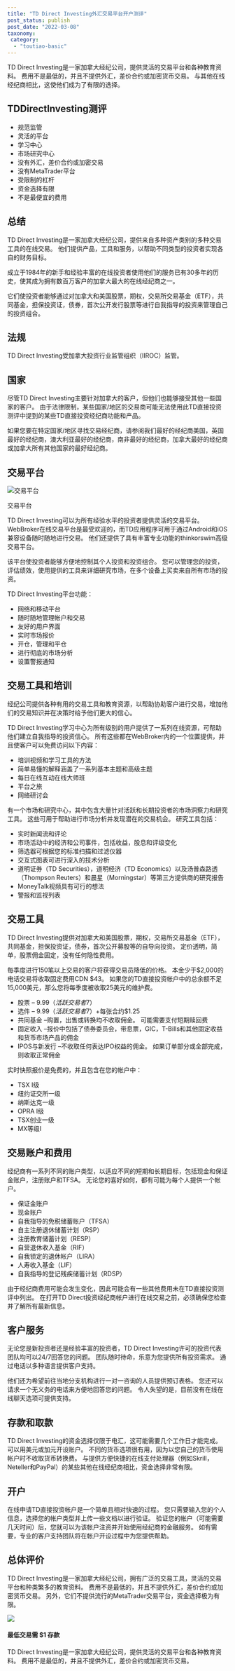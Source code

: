 ```yaml
---
title: "TD Direct Investing外汇交易平台开户测评"
post_status: publish
post_date: "2022-03-08"
taxonomy:
 category: 
  - "toutiao-basic"
---
```


TD Direct Investing是一家加拿大经纪公司，提供灵活的交易平台和各种教育资料。 费用不是最低的，并且不提供外汇，差价合约或加密货币交易。 与其他在线经纪商相比，这使他们成为了有限的选择。

## TDDirectInvesting测评
- 规范监管
- 灵活的平台
- 学习中心
- 市场研究中心
- 没有外汇，差价合约或加密交易
- 没有MetaTrader平台
- 受限制的杠杆
- 资金选择有限
- 不是最便宜的费用

## 总结

TD Direct Investing是一家加拿大经纪公司，提供来自多种资产类别的多种交易工具的在线交易。 他们提供产品，工具和服务，以帮助不同类型的投资者实现各自的财务目标。

成立于1984年的新手和经验丰富的在线投资者使用他们的服务已有30多年的历史，使其成为拥有数百万客户的加拿大最大的在线经纪商之一。

它们使投资者能够通过对加拿大和美国股票，期权，交易所交易基金（ETF），共同基金，担保投资证，债券，首次公开发行股票等进行自我指导的投资来管理自己的投资组合。

## 法规

TD Direct Investing受加拿大投资行业监管组织（IIROC）监管。

## 国家

尽管TD Direct Investing主要针对加拿大的客户，但他们也能够接受其他一些国家的客户。 由于法律限制，某些国家/地区的交易商可能无法使用此TD直接投资测评中提到的某些TD直接投资经纪商功能和产品。

如果您要在特定国家/地区寻找交易经纪商，请参阅我们最好的经纪商美国，英国最好的经纪商，澳大利亚最好的经纪商，南非最好的经纪商，加拿大最好的经纪商或加拿大所有其他国家的最好经纪商。

## 交易平台

![交易平台](https://cdn.fendou.la/funstoutiao/2020/12/TD-Direct-Investing-Trading-Platforms.jpg "交易平台")

交易平台

TD Direct Investing可以为所有经验水平的投资者提供灵活的交易平台。 WebBroker在线交易平台是最受欢迎的，而TD应用程序可用于通过Android和iOS兼容设备随时随地进行交易。 他们还提供了具有丰富专业功能的thinkorswim高级交易平台。

该平台使投资者能够方便地控制其个人投资和投资组合。 您可以管理您的投资，评估绩效，使用提供的工具来详细研究市场，在多个设备上买卖来自所有市场的投资。

TD Direct Investing平台功能：
- 网络和移动平台
- 随时随地管理帐户和交易
- 友好的用户界面
- 实时市场报价
- 开仓，管理和平仓
- 进行彻底的市场分析
- 设置警报通知

## 交易工具和培训

经纪公司提供各种有用的交易工具和教育资源，以帮助协助客户进行交易，增加他们的交易知识并在决策时给予他们更大的信心。

TD Direct Investing学习中心为所有级别的用户提供了一系列在线资源，可帮助他们建立自我指导的投资信心。 所有这些都在WebBroker内的一个位置提供，并且使客户可以免费访问以下内容：
- 培训视频和学习工具的方法
- 简单易懂的解释涵盖了一系列基本主题和高级主题
- 每日在线互动在线大师班
- 平台之旅
- 网络研讨会

有一个市场和研究中心，其中包含大量针对活跃和长期投资者的市场洞察力和研究工具。 这些可用于帮助进行市场分析并发现潜在的交易机会。 研究工具包括：
- 实时新闻流和评论
- 市场活动中的经济和公司事件，包括收益，股息和评级变化
- 筛选器可根据您的标准扫描和过滤仪器
- 交互式图表可进行深入的技术分析
- 道明证券（TD Securities），道明经济（TD Economics）以及汤普森路透（Thompson Reuters）和晨星（Morningstar）等第三方提供商的研究报告
- MoneyTalk视频具有可行的想法
- 警报和监视列表

## 交易工具

TD Direct Investing提供对加拿大和美国股票，期权，交易所交易基金（ETF），共同基金，担保投资证，债券，首次公开募股等的自导向投资。 定价透明，简单，股票佣金固定，没有任何隐性费用。

每季度进行150笔以上交易的客户将获得交易员降低的价格。 本金少于$2,000的电话交易将收取固定费用CDN $43。 如果您的TD直接投资帐户中的总余额不足15,000美元，那么您将每季度被收取25美元的维护费。
- 股票 – $9.99（活跃交易者$7）
- 选件 – $9.99（活跃交易者$7）+每张合约$1.25
- 共同基金 –购置，出售或转换均不收取佣金。 可能需要支付短期赎回费
- 固定收入 –报价中包括了债券委员会，带息票，GIC，T-Bills和其他固定收益和货币市场产品的佣金
- IPOS与新发行 –不收取任何表达IPO权益的佣金。 如果订单部分或全部完成，则收取正常佣金

实时快照报价是免费的，并且包含在您的帐户中：
- TSX I级
- 纽约证交所一级
- 纳斯达克一级
- OPRA I级
- TSX创业一级
- MX等级I

## 交易账户和费用

经纪商有一系列不同的账户类型，以适应不同的短期和长期目标，包括现金和保证金账户，注册账户和TFSA。 无论您的喜好如何，都有可能为每个人提供一个帐户。
- 保证金账户
- 现金账户
- 自我指导的免税储蓄账户（TFSA）
- 自主注册退休储蓄计划（RSP）
- 注册教育储蓄计划（RESP）
- 自营退休收入基金（RIF）
- 自我锁定的退休帐户（LIRA）
- 人寿收入基金（LIF）
- 自我指导的登记残疾储蓄计划（RDSP）

由于经纪商费用可能会发生变化，因此可能会有一些其他费用未在TD直接投资测评中列出。 在打开TD Direct投资经纪商帐户进行在线交易之前，必须确保您检查并了解所有最新信息。

## 客户服务

无论您是新投资者还是经验丰富的投资者，TD Direct Investing许可的投资代表团队均可以24/7回答您的问题。 团队随时待命，乐意为您提供所有投资需求。 通过电话以多种语言提供客户支持。

他们还为希望前往当地分支机构进行一对一咨询的人员提供预订表格。 您还可以请求一个无义务的电话来方便地回答您的问题。 令人失望的是，目前没有在线在线聊天选项可提供支持。

## 存款和取款

TD Direct Investing的资金选择仅限于电汇，这可能需要几个工作日才能完成。 可以用美元或加元开设账户。 不同的货币选项很有用，因为以您自己的货币使用帐户时不收取货币转换费。 与提供方便快捷的在线支付处理器（例如Skrill，Neteller和PayPal）的某些其他在线经纪商相比，资金选择非常有限。

## 开户

在线申请TD直接投资帐户是一个简单且相对快速的过程。 您只需要输入您的个人信息，选择您的帐户类型并上传一些文档以进行验证。 验证您的帐户（可能需要几天时间）后，您就可以为该帐户注资并开始使用经纪商的金融服务。 如有需要，专业的客户支持团队将在帐户开设过程中为您提供帮助。

## 总体评价

TD Direct Investing是一家加拿大经纪公司，拥有广泛的交易工具，灵活的交易平台和种类繁多的教育资料。 费用不是最低的，并且不提供外汇，差价合约或加密货币交易。 另外，它们不提供流行的MetaTrader交易平台，资金选择极为有限。

![](https://cdn.fendou.la/funstoutiao/2020/12/TD-Direct-Investing.png)

#### 最低交易需 $1 存款

TD Direct Investing是一家加拿大经纪公司，提供灵活的交易平台和各种教育资料。 费用不是最低的，并且不提供外汇，差价合约或加密货币交易。
